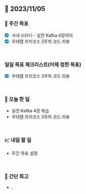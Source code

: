 ## 📅 2023/11/05


### 👏 주간 목표

- [x] 사내 스터디 - 실전 Kafka 4장까지
- [x] 우테캠 프리코스 2주차 코드 리뷰

<br/>

### 일일 목표 체크리스트(어제 정한 목표)
 
- [x] 우테캠 프리코스 3주차 코드 리뷰

<br/>

### 💯 오늘 한 일

- 실전 Kafka 4장 복습
- 우테캠 프리코스 3주차 코드 리뷰

<br/>

### 📈 내일 할 일

- 주간 목표 설정

<br/>

### 🤔 간단 회고

- . 
 
